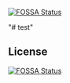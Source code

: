 [![FOSSA Status](https://app.fossa.io/api/projects/git%2Bgithub.com%2Fschauerjosef%2Ftest.svg?type=shield)](https://app.fossa.io/projects/git%2Bgithub.com%2Fschauerjosef%2Ftest?ref=badge_shield)

"# test" 


## License
[![FOSSA Status](https://app.fossa.io/api/projects/git%2Bgithub.com%2Fschauerjosef%2Ftest.svg?type=large)](https://app.fossa.io/projects/git%2Bgithub.com%2Fschauerjosef%2Ftest?ref=badge_large)